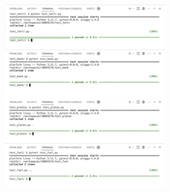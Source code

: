 ![Testing my twttr](test_twttr.png)
![Back to the Bank](test_bank.png)
![Re-requesting a Vanity Plate](test_plates.png)
![Refueling](test_fuel.png)
